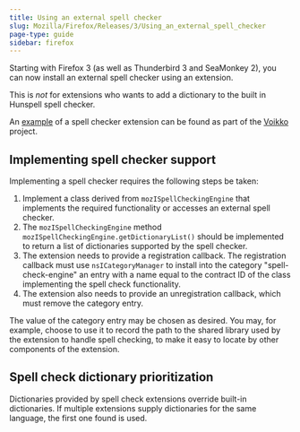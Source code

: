 ```yaml
---
title: Using an external spell checker
slug: Mozilla/Firefox/Releases/3/Using_an_external_spell_checker
page-type: guide
sidebar: firefox
---
```


Starting with Firefox 3 (as well as Thunderbird 3 and SeaMonkey 2), you can now install an external spell checker using an extension.

This is _not_ for extensions who wants to add a dictionary to the built in Hunspell spell checker.

An [example](https://sourceforge.net/projects/voikko/) of a spell checker extension can be found as part of the [Voikko](https://voikko.puimula.org/) project.

## Implementing spell checker support

Implementing a spell checker requires the following steps be taken:

1. Implement a class derived from `mozISpellCheckingEngine` that implements the required functionality or accesses an external spell checker.
2. The `mozISpellCheckingEngine` method `mozISpellCheckingEngine.getDictionaryList()` should be implemented to return a list of dictionaries supported by the spell checker.
3. The extension needs to provide a registration callback. The registration callback must use `nsICategoryManager` to install into the category "spell-check-engine" an entry with a name equal to the contract ID of the class implementing the spell check functionality.
4. The extension also needs to provide an unregistration callback, which must remove the category entry.

The value of the category entry may be chosen as desired. You may, for example, choose to use it to record the path to the shared library used by the extension to handle spell checking, to make it easy to locate by other components of the extension.

## Spell check dictionary prioritization

Dictionaries provided by spell check extensions override built-in dictionaries. If multiple extensions supply dictionaries for the same language, the first one found is used.
